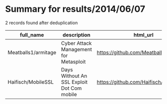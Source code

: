 
# Summary for results/2014/06/07
    
2 records found after deduplication

| full_name | description | html_url | matched_list | matched_count | pushed_at | size | stargazers_count | language | forks_count | vul_ids |
|---------------------|--------------------------------------------|----------------------------------------|----------------------------------|-----------------|---------------------------|--------|--------------------|------------|---------------|-----------|
| Meatballs1/armitage | Cyber Attack Management for Metasploit | https://github.com/Meatballs1/armitage | ['metasploit module OR payload'] | 1 | 2014-06-07 01:17:09+00:00 | 22140 | 4 | Java | 5 | [] |
| Haifisch/MobileSSL | Days Without An SSL Exploit Dot Com mobile | https://github.com/Haifisch/MobileSSL | ['exploit'] | 1 | 2014-06-07 02:44:00+00:00 | 120 | 2 | Swift | 0 | [] |

